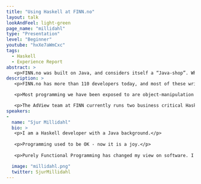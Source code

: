 ```yaml
---
title: "Using Haskell at FINN.no"
layout: talk
lookAndFeel: light-green
page_name: "millidahl"
type: "Presentation"
level: "Beginner"
youtube: "hxXe7aWmCxc"
tags:
  - Haskell
  - Experience Report
abstract: >
   <p>FINN.no was built on Java, and considers itself a “Java-shop”. What did it take to put business critical applications on Haskell in a place with object oriented history and culture? In this talk I will attempt to create a reproducible formula for you to turn your current job into a Haskell one.</p>
description: >
   <p>FINN.no has more than 110 developers today, and most of these write code in a OO language like Java, Kotlin or Node. How did we bring Haskell into this mix, and how did people react to it? </p>

   <p>Most programming we have been exposed to are object-manipulation and imperative statements. Learning Haskell is a hard thing, but leaving it behind once seen is next to impossible. The reasoning it comes bundled with changes your mind. </p>

   <p>The AdView team at FINN currently runs two business critical Haskell applications, and plan to write more. This talk will touch on technical details, but focus on the experience of introducing Haskell to colleagues and running it in production. The goal is to shed some light on the joy of writing Haskell at work! </p> 
speakers:
-
  name: "Sjur Millidahl"
  bio: >
   <p>I am a Haskell developer with a Java background.</p>
   
   <p>Programming used to be OK - now it is a joy.</p>
   
   <p>Purely Functional Programming has changed my view on software. I now believe it is possible to write code that is not legacy from the get-go and that can be changed with confidence later.</p>

  image: "millidahl.png"
  twitter: SjurMillidahl
---
```

